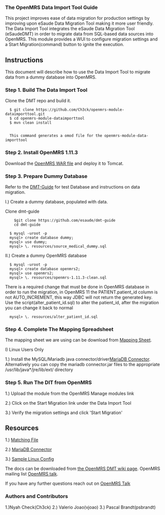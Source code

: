 ### The OpenMRS Data Import Tool Guide

This project improves ease of data migration for production settings by improving upon eSaude Data Migration Tool making it more user friendly. The Data Import Tool integrates  the eSaude Data Migration Tool (eSaudeDMT) in order to migrate data from SQL-based data sources into OpenMRS. This module provides a WUI to configure migration settings and a Start Migration(command) button to ignite the execution. 

## Instructions

This document will describe how to use the Data Import Tool to migrate data from a dummy database into OpenMRS.

### Step 1. Build The Data Import Tool

Clone the DMT repo and build it.

````
  $ git clone https://github.com/Ch3ck/openmrs-module-dataimporttool.git
  $ cd openmrs-module-dataimporttool
  $ mvn clean install

  
  This command generates a omod file for the openmrs-module-data-importtool 
````

### Step 2. Install OpenMRS 1.11.3

Download the [OpenMRS WAR file](http://sourceforge.net/projects/openmrs/files/releases/OpenMRS_Platform_1.11.3/openmrs.war/download) and deploy it to Tomcat.

### Step 3. Prepare Dummy Database

Refer to the [DMT-Guide](https://github.com/esaude/dmt-guide)
for test Database and instructions on data migration.

I.) Create a dummy database, populated with data.

Clone dmt-guide
````
	$git clone https://github.com/esaude/dmt-guide
	cd dmt-guide
````

````
  $ mysql -uroot -p
  mysql> create database dummy;
  mysql> use dummy;
  mysql> \. resources/source_medical_dummy.sql
````

II.) Create a dummy OpenMRS database

````
  $ mysql -uroot -p
  mysql> create database openmrs2;
  mysql> use openmrs2;
  mysql> \. resources/openmrs-1.11.3-clean.sql
````
There is a required change that must be done in OpenMRS database in order to run the migration, in OpenMRS 11 the PATIENT.patient_id column is not AUTO_INCREMENT, this way JDBC will not return the generated key. 
Use the script(alter_patient_id.sql) to alter the patient_id, after the migration you can change it back to normal

````
  mysql> \. resources/alter_patient_id.sql
````

### Step 4. Complete The Mapping Spreadsheet

The mapping sheet we are using can be download from [Mapping Sheet](https://github.com/esaude/dmt-guide/blob/master/resources/dummy-data-mapping_version.xls).


I) Linux Users Only

 1.) Install the MySQL/Mariadb java connector/driver[MariaDB Connector](https://code.mariadb.com/connectors/java/).
      Alternatively you can copy the mariadb connector.jar files to the appropriate /usr/lib/java*/jre/lib/ext/ directory


### Step 5. Run The DIT from OpenMRS 

1.) Upload the module from the OpenMRS Manage modules link

2.) Click on the Start Migration link under the Data Import Tool

3.) Verify the migration settings and click 'Start Migration'


## Resources

1.) [Matching File](https://github.com/esaude/dmt-guide/blob/master/resources/dummy-data-mapping_version.xls)

2.) [MariaDB Connector](https://code.mariadb.com/connectors/java/)

3.) [Sample Linux Config](https://github.com/esaude/dmt-guide/tree/master/resources/config.xml)

The docs can be downloaded from [the OpenMRS DMT wiki page](https://wiki.openmrs.org/pages/viewpageattachments.action?pageId=80379983).
OpenMRS mailing list [OpenMRS talk](https://talk.openmrs.org).

If you have any further questions reach out on [OpenMRS Talk](https://talk.openmrs.org)


### Authors and Contributors
1.)Nyah Check(Ch3ck)
2.) Valerio Joao(vjoao)
3.) Pascal Brandt(psbrandt) 
